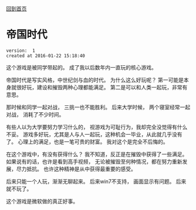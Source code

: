 [回到首页](/)

# 帝国时代

    version:  1 
    created at 2016-01-22 15:18:40   


这个游戏是被同学带起的。
成了我以后数年内一直玩的核心游戏。 

帝国时代是写实风格，中世纪剑与血的时代。 
为什么这么好玩呢？ 
第一可能是本身就很好玩，建设和摧毁两种心理都能满足。
第二是可以和人类一起玩，非常有意思。

那时候和同学一起对战， 三挑一也不能胜利。
后来大学时候， 两个寝室经常一起对战， 消耗了不少时间。 

有些人以为大学要努力学习什么的， 视游戏为可耻行为，我却完全没觉得有什么不妥。 
游戏多好玩，尤其是人与人一起玩，这种机会一毕业，从此就几乎没有了。 
心理上的满足，也是一笔可贵的财富。 我对这个是完全不后悔的。

在这个游戏中，有没有获得什么？ 我不知道，反正是在摧毁中获得了一些满足。
如果说有的话，也许是看到高手视频， 无论被摧毁至何种情况，都在努力重新发展，尽力抵抗。 
也许这种精神是从中获得最重要的感受。 

后来只能一个人玩，渐渐无聊起来。
后来win7不支持， 画面显示有问题。 
后来就不玩了。

这个游戏是微软做的真正好事。


